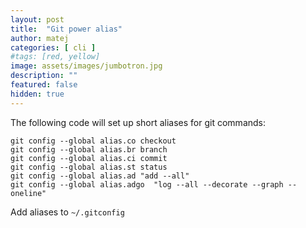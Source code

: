 ```yaml
---
layout: post
title:  "Git power alias"
author: matej
categories: [ cli ]
#tags: [red, yellow]
image: assets/images/jumbotron.jpg
description: ""
featured: false
hidden: true
---
```



The following code will set up short aliases for git commands:

    git config --global alias.co checkout
    git config --global alias.br branch
    git config --global alias.ci commit
    git config --global alias.st status
    git config --global alias.ad "add --all"
	git config --global alias.adgo  "log --all --decorate --graph --oneline"

Add aliases to  `~/.gitconfig`